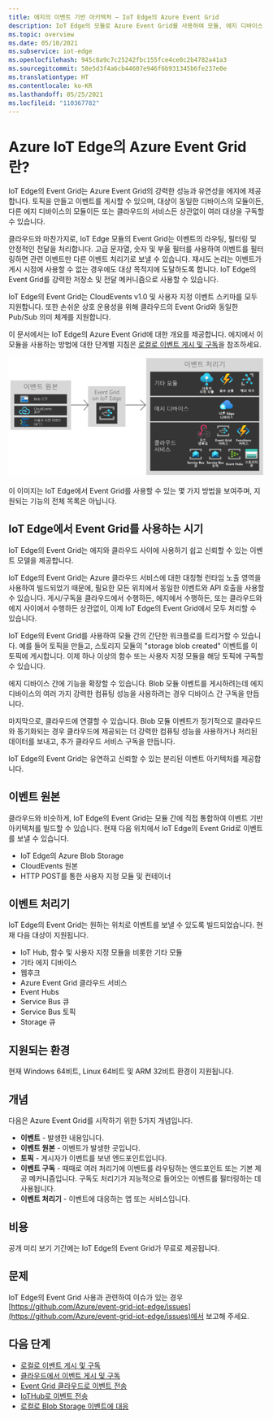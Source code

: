 ```yaml
---
title: 에지의 이벤트 기반 아키텍처 — IoT Edge의 Azure Event Grid
description: IoT Edge의 모듈로 Azure Event Grid를 사용하여 모듈, 에지 디바이스 및 클라우드 간에 이벤트를 전달할 수 있습니다.
ms.topic: overview
ms.date: 05/10/2021
ms.subservice: iot-edge
ms.openlocfilehash: 945c8a9c7c25242fbc155fce4ce0c2b4782a41a3
ms.sourcegitcommit: 58e5d3f4a6cb44607e946f6b931345b6fe237e0e
ms.translationtype: HT
ms.contentlocale: ko-KR
ms.lasthandoff: 05/25/2021
ms.locfileid: "110367782"
---
```

# <a name="what-is-azure-event-grid-on-azure-iot-edge"></a>Azure IoT Edge의 Azure Event Grid란?
IoT Edge의 Event Grid는 Azure Event Grid의 강력한 성능과 유연성을 에지에 제공합니다. 토픽을 만들고 이벤트를 게시할 수 있으며, 대상이 동일한 디바이스의 모듈이든, 다른 에지 디바이스의 모듈이든 또는 클라우드의 서비스든 상관없이 여러 대상을 구독할 수 있습니다.

클라우드와 마찬가지로, IoT Edge 모듈의 Event Grid는 이벤트의 라우팅, 필터링 및 안정적인 전달을 처리합니다. 고급 문자열, 숫자 및 부울 필터를 사용하여 이벤트를 필터링하면 관련 이벤트만 다른 이벤트 처리기로 보낼 수 있습니다. 재시도 논리는 이벤트가 게시 시점에 사용할 수 없는 경우에도 대상 목적지에 도달하도록 합니다. IoT Edge의 Event Grid를 강력한 저장소 및 전달 메커니즘으로 사용할 수 있습니다.

IoT Edge의 Event Grid는 CloudEvents v1.0 및 사용자 지정 이벤트 스키마를 모두 지원합니다. 또한 손쉬운 상호 운용성을 위해 클라우드의 Event Grid와 동일한 Pub/Sub 의미 체계를 지원합니다.

이 문서에서는 IoT Edge의 Azure Event Grid에 대한 개요를 제공합니다. 에지에서 이 모듈을 사용하는 방법에 대한 단계별 지침은 [로컬로 이벤트 게시 및 구독](pub-sub-events-webhook-local.md)을 참조하세요. 

![원본 및 처리기 IoT Edge 모델의 Event Grid](../media/edge-overview/functional-model.png)

이 이미지는 IoT Edge에서 Event Grid를 사용할 수 있는 몇 가지 방법을 보여주며, 지원되는 기능의 전체 목록은 아닙니다.

## <a name="when-to-use-event-grid-on-iot-edge"></a>IoT Edge에서 Event Grid를 사용하는 시기

IoT Edge의 Event Grid는 에지와 클라우드 사이에 사용하기 쉽고 신뢰할 수 있는 이벤트 모델을 제공합니다.

IoT Edge의 Event Grid는 Azure 클라우드 서비스에 대한 대칭형 런타임 노출 영역을 사용하여 빌드되었기 때문에, 필요한 모든 위치에서 동일한 이벤트와 API 호출을 사용할 수 있습니다. 게시/구독을 클라우드에서 수행하든, 에지에서 수행하든, 또는 클라우드와 에지 사이에서 수행하든 상관없이, 이제 IoT Edge의 Event Grid에서 모두 처리할 수 있습니다.

IoT Edge의 Event Grid를 사용하여 모듈 간의 간단한 워크플로를 트리거할 수 있습니다. 예를 들어 토픽을 만들고, 스토리지 모듈의 "storage blob created" 이벤트를 이 토픽에 게시합니다. 이제 하나 이상의 함수 또는 사용자 지정 모듈을 해당 토픽에 구독할 수 있습니다.

에지 디바이스 간에 기능을 확장할 수 있습니다. Blob 모듈 이벤트를 게시하려는데 에지 디바이스의 여러 가지 강력한 컴퓨팅 성능을 사용하려는 경우 디바이스 간 구독을 만듭니다.

마지막으로, 클라우드에 연결할 수 있습니다. Blob 모듈 이벤트가 정기적으로 클라우드와 동기화되는 경우 클라우드에 제공되는 더 강력한 컴퓨팅 성능을 사용하거나 처리된 데이터를 보내고, 추가 클라우드 서비스 구독을 만듭니다.

IoT Edge의 Event Grid는 유연하고 신뢰할 수 있는 분리된 이벤트 아키텍처를 제공합니다.

## <a name="event-sources"></a>이벤트 원본

클라우드와 비슷하게, IoT Edge의 Event Grid는 모듈 간에 직접 통합하여 이벤트 기반 아키텍처를 빌드할 수 있습니다. 현재 다음 위치에서 IoT Edge의 Event Grid로 이벤트를 보낼 수 있습니다.

* IoT Edge의 Azure Blob Storage
* CloudEvents 원본
* HTTP POST를 통한 사용자 지정 모듈 및 컨테이너

## <a name="event-handlers"></a>이벤트 처리기

IoT Edge의 Event Grid는 원하는 위치로 이벤트를 보낼 수 있도록 빌드되었습니다. 현재 다음 대상이 지원됩니다.

* IoT Hub, 함수 및 사용자 지정 모듈을 비롯한 기타 모듈
* 기타 에지 디바이스
* 웹후크
* Azure Event Grid 클라우드 서비스
* Event Hubs
* Service Bus 큐
* Service Bus 토픽
* Storage 큐

## <a name="supported-environments"></a>지원되는 환경
현재 Windows 64비트, Linux 64비트 및 ARM 32비트 환경이 지원됩니다.

## <a name="concepts"></a>개념

다음은 Azure Event Grid를 시작하기 위한 5가지 개념입니다.

* **이벤트** - 발생한 내용입니다.
* **이벤트 원본** - 이벤트가 발생한 곳입니다.
* **토픽** - 게시자가 이벤트를 보낸 엔드포인트입니다.
* **이벤트 구독** - 때때로 여러 처리기에 이벤트를 라우팅하는 엔드포인트 또는 기본 제공 메커니즘입니다. 구독도 처리기가 지능적으로 들어오는 이벤트를 필터링하는 데 사용됩니다.
* **이벤트 처리기** - 이벤트에 대응하는 앱 또는 서비스입니다.

## <a name="cost"></a>비용

공개 미리 보기 기간에는 IoT Edge의 Event Grid가 무료로 제공됩니다.

## <a name="issues"></a>문제
IoT Edge의 Event Grid 사용과 관련하여 이슈가 있는 경우 [https://github.com/Azure/event-grid-iot-edge/issues](https://github.com/Azure/event-grid-iot-edge/issues)에서 보고해 주세요.

## <a name="next-steps"></a>다음 단계

* [로컬로 이벤트 게시 및 구독](pub-sub-events-webhook-local.md)
* [클라우드에서 이벤트 게시 및 구독](pub-sub-events-webhook-cloud.md)
* [Event Grid 클라우드로 이벤트 전송](forward-events-event-grid-cloud.md)
* [IoTHub로 이벤트 전송](forward-events-iothub.md)
* [로컬로 Blob Storage 이벤트에 대응](react-blob-storage-events-locally.md)